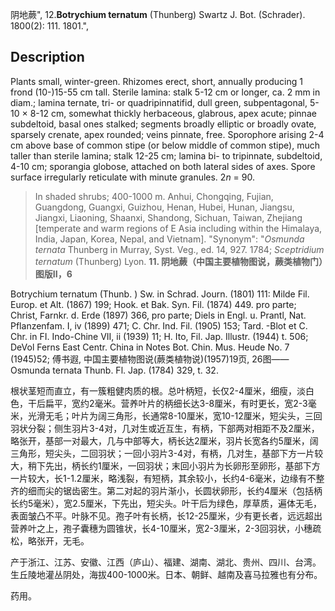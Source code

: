阴地蕨",
12.**Botrychium ternatum** (Thunberg) Swartz J. Bot. (Schrader). 1800(2): 111. 1801.",

## Description
Plants small, winter-green. Rhizomes erect, short, annually producing 1 frond (10-)15-55 cm tall. Sterile lamina: stalk 5-12 cm or longer, ca. 2 mm in diam.; lamina ternate, tri- or quadripinnatifid, dull green, subpentagonal, 5-10 × 8-12 cm, somewhat thickly herbaceous, glabrous, apex acute; pinnae subdeltoid, basal ones stalked; segments broadly elliptic or broadly ovate, sparsely crenate, apex rounded; veins pinnate, free. Sporophore arising 2-4 cm above base of common stipe (or below middle of common stipe), much taller than sterile lamina; stalk 12-25 cm; lamina bi- to tripinnate, subdeltoid, 4-10 cm; sporangia globose, attached on both lateral sides of axes. Spore surface irregularly reticulate with minute granules. 2*n* = 90.

> In shaded shrubs; 400-1000 m. Anhui, Chongqing, Fujian, Guangdong, Guangxi, Guizhou, Henan, Hubei, Hunan, Jiangsu, Jiangxi, Liaoning, Shaanxi, Shandong, Sichuan, Taiwan, Zhejiang [temperate and warm regions of E Asia including within the Himalaya, India, Japan, Korea, Nepal, and Vietnam].
  "Synonym": "*Osmunda ternata* Thunberg in Murray, Syst. Veg., ed. 14, 927. 1784; *Sceptridium ternatum* (Thunberg) Lyon.
**11. 阴地蕨（中国主要植物图说，蕨类植物门）图版II，6**

Botrychium ternatum (Thunb. ) Sw. in Schrad. Journ. (1801) 111: Milde Fil. Europ. et Alt. (1867) 199; Hook. et Bak. Syn. Fil. (1874) 449. pro parte; Christ, Farnkr. d. Erde (1897) 366, pro parte; Diels in Engl. u. Prantl, Nat. Pflanzenfam. I, iv (1899) 471; C. Chr. Ind. Fil. (1905) 153; Tard. -Blot et C. Chr. in FI. Indo-Chine VII, ii (1939) 11; H. Ito, Fil. Jap. Illustr. (1944) t. 506; DeVol Ferns East Centr. China in Notes Bot. Chin. Mus. Heude No. 7 (1945)52; 傅书遐, 中国主要植物图说(蕨类植物说)(1957)19页, 26图——Osmunda ternata Thunb. Fl. Jap. (1784) 329, t. 32.

根状茎短而直立，有一簇粗健肉质的根。总叶柄短，长仅2-4厘米，细瘦，淡白色，干后扁平，宽约2毫米。营养叶片的柄细长达3-8厘米，有时更长，宽2-3毫米，光滑无毛；叶片为阔三角形，长通常8-10厘米，宽10-12厘米，短尖头，三回羽状分裂；侧生羽片3-4对，几对生或近互生，有柄，下部两对相距不及2厘米，略张开，基部一对最大，几与中部等大，柄长达2厘米，羽片长宽各约5厘米，阔三角形，短尖头，二回羽状；一回小羽片3-4对，有柄，几对生，基部下方一片较大，稍下先出，柄长约1厘米，一回羽状；末回小羽片为长卵形至卵形，基部下方一片较大，长1-1.2厘米，略浅裂，有短柄，其余较小，长约4-6毫米，边缘有不整齐的细而尖的锯齿密生。第二对起的羽片渐小，长圆状卵形，长约4厘米（包括柄长约5毫米），宽2.5厘米，下先出，短尖头。叶干后为绿色，厚草质，遍体无毛，表面皱凸不平。叶脉不见。孢子叶有长柄，长12-25厘米，少有更长者，远远超出营养叶之上，孢子囊穗为圆锥状，长4-10厘米，宽2-3厘米，2-3回羽状，小穗疏松，略张开，无毛。

产于浙江、江苏、安徽、江西（庐山）、福建、湖南、湖北、贵州、四川、台湾。生丘陵地灌丛阴处，海拔400-1000米。日本、朝鲜、越南及喜马拉雅也有分布。

药用。
